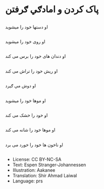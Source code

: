 # پاک کردن و امادګي ګرفتن

##
او دستها خود را میشويد

##
او روی خود را میشويد

##
او دندان های خود را برس می کند

##
او ريش خود را تراش می کند

##
او دوش مي ګيرد

##
او موها خود را ميشويد

##
او خود را خشک می کند

##
او موها خود را شانه می کند

##
 او ناخون ها خود را خورد می برد

##
* License: CC BY-NC-SA
* Text: Espen Stranger-Johannessen
* Illustration: Aakanee
* Translation: Shir Ahmad Laiwal
* Language: prs
